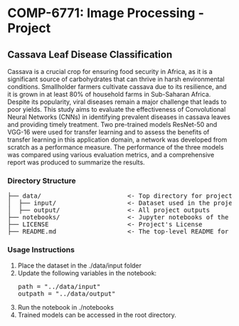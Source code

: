 # COMP-6771: Image Processing - Project

## Cassava Leaf Disease Classification

Cassava is a crucial crop for ensuring food security in Africa, as it is a significant source of carbohydrates that can thrive in harsh environmental conditions. Smallholder farmers cultivate cassava due to its resilience, and it is grown in at least 80% of household farms in Sub-Saharan Africa. Despite its popularity, viral diseases remain a major challenge that leads to poor yields. This study aims to evaluate the effectiveness of Convolutional Neural Networks (CNNs) in identifying prevalent diseases in cassava leaves and providing timely treatment. Two pre-trained models ResNet-50 and VGG-16 were used for transfer learning and to assess the benefits of transfer learning in this application domain, a network was developed from scratch as a performance measure. The performance of the three models was compared using various evaluation metrics, and a comprehensive report was produced to summarize the results.

### Directory Structure

<pre>
├── data/                       <- Top directory for project data files
│  ├── input/                   <- Dataset used in the project
│  ├── output/                  <- All project outputs
├── notebooks/                  <- Jupyter notebooks of the project
├── LICENSE                     <- Project's License
├── README.md                   <- The top-level README for the project
</pre>

### Usage Instructions

1. Place the dataset in the ./data/input folder
2. Update the following variables in the notebook:
   <pre>path = "../data/input"
   outpath = "../data/output" </pre>
3. Run the notebook in ./notebooks
4. Trained models can be accessed in the root directory.
